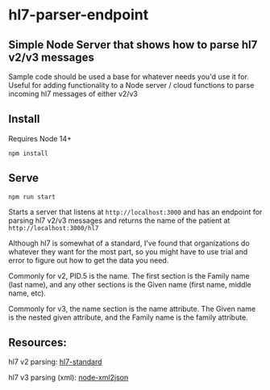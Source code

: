 # hl7-parser-endpoint

## Simple Node Server that shows how to parse hl7 v2/v3 messages

Sample code should be used a base for whatever needs you'd use it for. Useful for adding functionality to a Node server / cloud functions to parse incoming hl7 messages of either v2/v3

## Install

Requires Node 14+

`npm install`

## Serve

`npm run start`

Starts a server that listens at `http://localhost:3000` and has an endpoint for parsing hl7 v2/v3 messages and returns the name of the patient at `http://localhost:3000/hl7`

Although hl7 is somewhat of a standard, I've found that organizations do whatever they want for the most part, so you might have to use trial and error to figure out how to get the data you need.

Commonly for v2, PID.5 is the name. The first section is the Family name (last name), and any other sections is the Given name (first name, middle name, etc).


Commonly for v3, the name section is the name attribute. The Given name is the nested given attribute, and the Family name is the family attribute.


## Resources:

hl7 v2 parsing: [hl7-standard](https://github.com/ironbridgecorp/hl7-standard)

hl7 v3 parsing (xml): [node-xml2json](https://github.com/buglabs/node-xml2json#readme)
